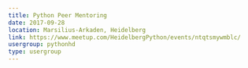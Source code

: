 ```yaml
---
title: Python Peer Mentoring
date: 2017-09-28
location: Marsilius-Arkaden, Heidelberg
link: https://www.meetup.com/HeidelbergPython/events/ntqtsmywmblc/
usergroup: pythonhd
type: usergroup
---
```

